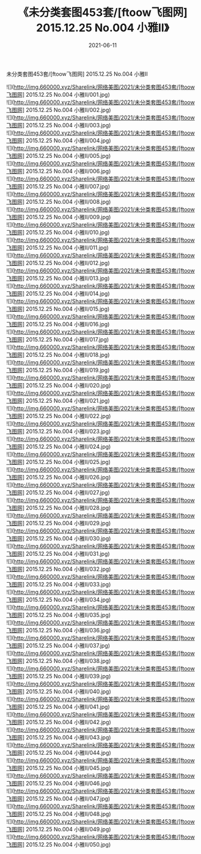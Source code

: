 ﻿---
layout: post
title:  《未分类套图453套/[ftoow飞图网] 2015.12.25 No.004 小雅II》
date:   2021-06-11
img: http://img.660000.xyz/Sharelink/网络美图/2021/未分类套图453套/[ftoow飞图网] 2015.12.25 No.004 小雅II/000.jpg
categories: [美女, 清纯, 唯美]
---

未分类套图453套/[ftoow飞图网] 2015.12.25 No.004 小雅II

 ![](http://img.660000.xyz/Sharelink/网络美图/2021/未分类套图453套/[ftoow飞图网] 2015.12.25 No.004 小雅II/001.jpg) <br>![](http://img.660000.xyz/Sharelink/网络美图/2021/未分类套图453套/[ftoow飞图网] 2015.12.25 No.004 小雅II/002.jpg) <br>![](http://img.660000.xyz/Sharelink/网络美图/2021/未分类套图453套/[ftoow飞图网] 2015.12.25 No.004 小雅II/003.jpg) <br>![](http://img.660000.xyz/Sharelink/网络美图/2021/未分类套图453套/[ftoow飞图网] 2015.12.25 No.004 小雅II/004.jpg) <br>![](http://img.660000.xyz/Sharelink/网络美图/2021/未分类套图453套/[ftoow飞图网] 2015.12.25 No.004 小雅II/005.jpg) <br>![](http://img.660000.xyz/Sharelink/网络美图/2021/未分类套图453套/[ftoow飞图网] 2015.12.25 No.004 小雅II/006.jpg) <br>![](http://img.660000.xyz/Sharelink/网络美图/2021/未分类套图453套/[ftoow飞图网] 2015.12.25 No.004 小雅II/007.jpg) <br>![](http://img.660000.xyz/Sharelink/网络美图/2021/未分类套图453套/[ftoow飞图网] 2015.12.25 No.004 小雅II/008.jpg) <br>![](http://img.660000.xyz/Sharelink/网络美图/2021/未分类套图453套/[ftoow飞图网] 2015.12.25 No.004 小雅II/009.jpg) <br>![](http://img.660000.xyz/Sharelink/网络美图/2021/未分类套图453套/[ftoow飞图网] 2015.12.25 No.004 小雅II/010.jpg) <br>![](http://img.660000.xyz/Sharelink/网络美图/2021/未分类套图453套/[ftoow飞图网] 2015.12.25 No.004 小雅II/011.jpg) <br>![](http://img.660000.xyz/Sharelink/网络美图/2021/未分类套图453套/[ftoow飞图网] 2015.12.25 No.004 小雅II/012.jpg) <br>![](http://img.660000.xyz/Sharelink/网络美图/2021/未分类套图453套/[ftoow飞图网] 2015.12.25 No.004 小雅II/013.jpg) <br>![](http://img.660000.xyz/Sharelink/网络美图/2021/未分类套图453套/[ftoow飞图网] 2015.12.25 No.004 小雅II/014.jpg) <br>![](http://img.660000.xyz/Sharelink/网络美图/2021/未分类套图453套/[ftoow飞图网] 2015.12.25 No.004 小雅II/015.jpg) <br>![](http://img.660000.xyz/Sharelink/网络美图/2021/未分类套图453套/[ftoow飞图网] 2015.12.25 No.004 小雅II/016.jpg) <br>![](http://img.660000.xyz/Sharelink/网络美图/2021/未分类套图453套/[ftoow飞图网] 2015.12.25 No.004 小雅II/017.jpg) <br>![](http://img.660000.xyz/Sharelink/网络美图/2021/未分类套图453套/[ftoow飞图网] 2015.12.25 No.004 小雅II/018.jpg) <br>![](http://img.660000.xyz/Sharelink/网络美图/2021/未分类套图453套/[ftoow飞图网] 2015.12.25 No.004 小雅II/019.jpg) <br>![](http://img.660000.xyz/Sharelink/网络美图/2021/未分类套图453套/[ftoow飞图网] 2015.12.25 No.004 小雅II/020.jpg) <br>![](http://img.660000.xyz/Sharelink/网络美图/2021/未分类套图453套/[ftoow飞图网] 2015.12.25 No.004 小雅II/021.jpg) <br>![](http://img.660000.xyz/Sharelink/网络美图/2021/未分类套图453套/[ftoow飞图网] 2015.12.25 No.004 小雅II/022.jpg) <br>![](http://img.660000.xyz/Sharelink/网络美图/2021/未分类套图453套/[ftoow飞图网] 2015.12.25 No.004 小雅II/023.jpg) <br>![](http://img.660000.xyz/Sharelink/网络美图/2021/未分类套图453套/[ftoow飞图网] 2015.12.25 No.004 小雅II/024.jpg) <br>![](http://img.660000.xyz/Sharelink/网络美图/2021/未分类套图453套/[ftoow飞图网] 2015.12.25 No.004 小雅II/025.jpg) <br>![](http://img.660000.xyz/Sharelink/网络美图/2021/未分类套图453套/[ftoow飞图网] 2015.12.25 No.004 小雅II/026.jpg) <br>![](http://img.660000.xyz/Sharelink/网络美图/2021/未分类套图453套/[ftoow飞图网] 2015.12.25 No.004 小雅II/027.jpg) <br>![](http://img.660000.xyz/Sharelink/网络美图/2021/未分类套图453套/[ftoow飞图网] 2015.12.25 No.004 小雅II/028.jpg) <br>![](http://img.660000.xyz/Sharelink/网络美图/2021/未分类套图453套/[ftoow飞图网] 2015.12.25 No.004 小雅II/029.jpg) <br>![](http://img.660000.xyz/Sharelink/网络美图/2021/未分类套图453套/[ftoow飞图网] 2015.12.25 No.004 小雅II/030.jpg) <br>![](http://img.660000.xyz/Sharelink/网络美图/2021/未分类套图453套/[ftoow飞图网] 2015.12.25 No.004 小雅II/031.jpg) <br>![](http://img.660000.xyz/Sharelink/网络美图/2021/未分类套图453套/[ftoow飞图网] 2015.12.25 No.004 小雅II/032.jpg) <br>![](http://img.660000.xyz/Sharelink/网络美图/2021/未分类套图453套/[ftoow飞图网] 2015.12.25 No.004 小雅II/033.jpg) <br>![](http://img.660000.xyz/Sharelink/网络美图/2021/未分类套图453套/[ftoow飞图网] 2015.12.25 No.004 小雅II/034.jpg) <br>![](http://img.660000.xyz/Sharelink/网络美图/2021/未分类套图453套/[ftoow飞图网] 2015.12.25 No.004 小雅II/035.jpg) <br>![](http://img.660000.xyz/Sharelink/网络美图/2021/未分类套图453套/[ftoow飞图网] 2015.12.25 No.004 小雅II/036.jpg) <br>![](http://img.660000.xyz/Sharelink/网络美图/2021/未分类套图453套/[ftoow飞图网] 2015.12.25 No.004 小雅II/037.jpg) <br>![](http://img.660000.xyz/Sharelink/网络美图/2021/未分类套图453套/[ftoow飞图网] 2015.12.25 No.004 小雅II/038.jpg) <br>![](http://img.660000.xyz/Sharelink/网络美图/2021/未分类套图453套/[ftoow飞图网] 2015.12.25 No.004 小雅II/039.jpg) <br>![](http://img.660000.xyz/Sharelink/网络美图/2021/未分类套图453套/[ftoow飞图网] 2015.12.25 No.004 小雅II/040.jpg) <br>![](http://img.660000.xyz/Sharelink/网络美图/2021/未分类套图453套/[ftoow飞图网] 2015.12.25 No.004 小雅II/041.jpg) <br>![](http://img.660000.xyz/Sharelink/网络美图/2021/未分类套图453套/[ftoow飞图网] 2015.12.25 No.004 小雅II/042.jpg) <br>![](http://img.660000.xyz/Sharelink/网络美图/2021/未分类套图453套/[ftoow飞图网] 2015.12.25 No.004 小雅II/043.jpg) <br>![](http://img.660000.xyz/Sharelink/网络美图/2021/未分类套图453套/[ftoow飞图网] 2015.12.25 No.004 小雅II/044.jpg) <br>![](http://img.660000.xyz/Sharelink/网络美图/2021/未分类套图453套/[ftoow飞图网] 2015.12.25 No.004 小雅II/045.jpg) <br>![](http://img.660000.xyz/Sharelink/网络美图/2021/未分类套图453套/[ftoow飞图网] 2015.12.25 No.004 小雅II/046.jpg) <br>![](http://img.660000.xyz/Sharelink/网络美图/2021/未分类套图453套/[ftoow飞图网] 2015.12.25 No.004 小雅II/047.jpg) <br>![](http://img.660000.xyz/Sharelink/网络美图/2021/未分类套图453套/[ftoow飞图网] 2015.12.25 No.004 小雅II/048.jpg) <br>![](http://img.660000.xyz/Sharelink/网络美图/2021/未分类套图453套/[ftoow飞图网] 2015.12.25 No.004 小雅II/049.jpg) <br>![](http://img.660000.xyz/Sharelink/网络美图/2021/未分类套图453套/[ftoow飞图网] 2015.12.25 No.004 小雅II/050.jpg) <br>